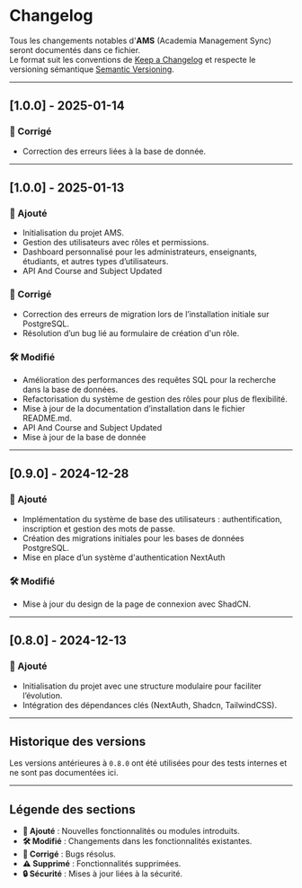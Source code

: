 # Changelog

Tous les changements notables d'**AMS** (Academia Management Sync) seront documentés dans ce fichier.  
Le format suit les conventions de [Keep a Changelog](https://keepachangelog.com/fr/1.0.0/) et respecte le versioning sémantique [Semantic Versioning](https://semver.org/).

---


## [1.0.0] - 2025-01-14
### 🐛 Corrigé
- Correction des erreurs liées à la base de donnée.

---

## [1.0.0] - 2025-01-13
### 🚀 Ajouté
- Initialisation du projet AMS.
- Gestion des utilisateurs avec rôles et permissions.
- Dashboard personnalisé pour les administrateurs, enseignants, étudiants, et autres types d’utilisateurs.
- API And Course and Subject Updated

### 🐛 Corrigé
- Correction des erreurs de migration lors de l’installation initiale sur PostgreSQL.
- Résolution d’un bug lié au formulaire de création d'un rôle.

### 🛠️ Modifié
- Amélioration des performances des requêtes SQL pour la recherche dans la base de données.
- Refactorisation du système de gestion des rôles pour plus de flexibilité.
- Mise à jour de la documentation d’installation dans le fichier README.md.
- API And Course and Subject Updated
- Mise à jour de la base de donnée

---

## [0.9.0] - 2024-12-28
### 🚀 Ajouté
- Implémentation du système de base des utilisateurs : authentification, inscription et gestion des mots de passe.
- Création des migrations initiales pour les bases de données PostgreSQL.
- Mise en place d’un système d'authentication NextAuth

### 🛠️ Modifié
- Mise à jour du design de la page de connexion avec ShadCN.

---

## [0.8.0] - 2024-12-13
### 🚀 Ajouté
- Initialisation du projet avec une structure modulaire pour faciliter l’évolution.
- Intégration des dépendances clés (NextAuth, Shadcn, TailwindCSS).

---

## Historique des versions
Les versions antérieures à `0.8.0` ont été utilisées pour des tests internes et ne sont pas documentées ici.

---

## Légende des sections
- **🚀 Ajouté** : Nouvelles fonctionnalités ou modules introduits.
- **🛠️ Modifié** : Changements dans les fonctionnalités existantes.
- **🐛 Corrigé** : Bugs résolus.
- **⚠️ Supprimé** : Fonctionnalités supprimées.
- **🔒 Sécurité** : Mises à jour liées à la sécurité.
